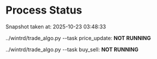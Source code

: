 # Process Status

Snapshot taken at: 2025-10-23 03:48:33

../wintrd/trade_algo.py --task price_update: **NOT RUNNING**

../wintrd/trade_algo.py --task buy_sell: **NOT RUNNING**

